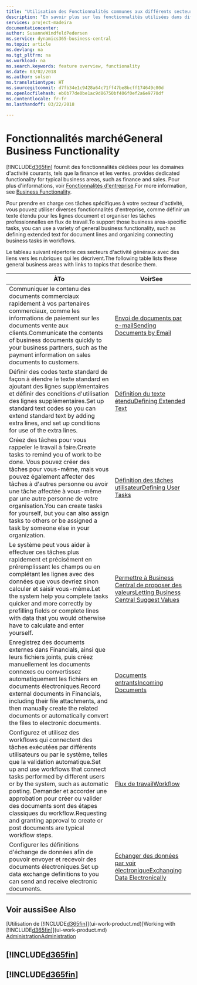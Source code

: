 ```yaml
---
title: "Utilisation des Fonctionnalités communes aux différents secteurs d'activité | Microsoft Docs"
description: "En savoir plus sur les fonctionnalités utilisées dans différents secteurs d'activité dans Business Central."
services: project-madeira
documentationcenter: 
author: SusanneWindfeldPedersen
ms.service: dynamics365-business-central
ms.topic: article
ms.devlang: na
ms.tgt_pltfrm: na
ms.workload: na
ms.search.keywords: feature overview, functionality
ms.date: 03/02/2018
ms.author: solsen
ms.translationtype: HT
ms.sourcegitcommit: d7fb34e1c9428a64c71ff47be8bcff174649c00d
ms.openlocfilehash: eb0b77de0be1ac9d86750bf406f0ef2a6e9770df
ms.contentlocale: fr-fr
ms.lasthandoff: 03/22/2018

---
```

# <a name="general-business-functionality"></a><span data-ttu-id="b768e-103">Fonctionnalités marché</span><span class="sxs-lookup"><span data-stu-id="b768e-103">General Business Functionality</span></span>
[!INCLUDE[d365fin](includes/d365fin_md.md)]<span data-ttu-id="b768e-104"> fournit des fonctionnalités dédiées pour les domaines d'activité courants, tels que la finance et les ventes.</span><span class="sxs-lookup"><span data-stu-id="b768e-104"> provides dedicated functionality for typical business areas, such as finance and sales.</span></span> <span data-ttu-id="b768e-105">Pour plus d'informations, voir [Fonctionnalités d'entreprise](across-business-functionality.md).</span><span class="sxs-lookup"><span data-stu-id="b768e-105">For more information, see [Business Functionality](across-business-functionality.md).</span></span>

<span data-ttu-id="b768e-106">Pour prendre en charge ces tâches spécifiques à votre secteur d'activité, vous pouvez utiliser diverses fonctionnalités d'entreprise, comme définir un texte étendu pour les lignes document et organiser les tâches professionnelles en flux de travail.</span><span class="sxs-lookup"><span data-stu-id="b768e-106">To support those business area-specific tasks, you can use a variety of general business functionality, such as defining extended text for document lines and organizing connecting business tasks in workflows.</span></span>

<span data-ttu-id="b768e-107">Le tableau suivant répertorie ces secteurs d'activité généraux avec des liens vers les rubriques qui les décrivent.</span><span class="sxs-lookup"><span data-stu-id="b768e-107">The following table lists these general business areas with links to topics that describe them.</span></span>

| <span data-ttu-id="b768e-108">À</span><span class="sxs-lookup"><span data-stu-id="b768e-108">To</span></span> | <span data-ttu-id="b768e-109">Voir</span><span class="sxs-lookup"><span data-stu-id="b768e-109">See</span></span> |
| --- | --- |
| <span data-ttu-id="b768e-110">Communiquer le contenu des documents commerciaux rapidement à vos partenaires commerciaux, comme les informations de paiement sur les documents vente aux clients.</span><span class="sxs-lookup"><span data-stu-id="b768e-110">Communicate the contents of business documents quickly to your business partners, such as the payment information on sales documents to customers.</span></span> |[<span data-ttu-id="b768e-111">Envoi de documents par e-mail</span><span class="sxs-lookup"><span data-stu-id="b768e-111">Sending Documents by Email</span></span>](ui-how-send-documents-email.md) |
| <span data-ttu-id="b768e-112">Définir des codes texte standard de façon à étendre le texte standard en ajoutant des lignes supplémentaires et définir des conditions d'utilisation des lignes supplémentaires.</span><span class="sxs-lookup"><span data-stu-id="b768e-112">Set up standard text codes so you can extend standard text by adding extra lines, and set up conditions for use of the extra lines.</span></span> |[<span data-ttu-id="b768e-113">Définition du texte étendu</span><span class="sxs-lookup"><span data-stu-id="b768e-113">Defining Extended Text</span></span>](ui-how-define-ext-text.md) |
|<span data-ttu-id="b768e-114">Créez des tâches pour vous rappeler le travail à faire.</span><span class="sxs-lookup"><span data-stu-id="b768e-114">Create tasks to remind you of work to be done.</span></span> <span data-ttu-id="b768e-115">Vous pouvez créer des tâches pour vous-même, mais vous pouvez également affecter des tâches à d'autres personne ou avoir une tâche affectée à vous-même par une autre personne de votre organisation.</span><span class="sxs-lookup"><span data-stu-id="b768e-115">You can create tasks for yourself, but you can also assign tasks to others or be assigned a task by someone else in your organization.</span></span>|[<span data-ttu-id="b768e-116">Définition des tâches utilisateur</span><span class="sxs-lookup"><span data-stu-id="b768e-116">Defining User Tasks</span></span>](across-user-tasks.md)|
|<span data-ttu-id="b768e-117">Le système peut vous aider à effectuer ces tâches plus rapidement et précisément en préremplissant les champs ou en complétant les lignes avec des données que vous devriez sinon calculer et saisir vous-même.</span><span class="sxs-lookup"><span data-stu-id="b768e-117">Let the system help you complete tasks quicker and more correctly by prefilling fields or complete lines with data that you would otherwise have to calculate and enter yourself.</span></span>|[<span data-ttu-id="b768e-118">Permettre à Business Central de proposer des valeurs</span><span class="sxs-lookup"><span data-stu-id="b768e-118">Letting Business Central Suggest Values</span></span>](ui-let-system-suggest-values.md)|
|<span data-ttu-id="b768e-119">Enregistrez des documents externes dans Financials, ainsi que leurs fichiers joints, puis créez manuellement les documents connexes ou convertissez automatiquement les fichiers en documents électroniques.</span><span class="sxs-lookup"><span data-stu-id="b768e-119">Record external documents in Financials, including their file attachments, and then manually create the related documents or automatically convert the files to electronic documents.</span></span>|[<span data-ttu-id="b768e-120">Documents entrants</span><span class="sxs-lookup"><span data-stu-id="b768e-120">Incoming Documents</span></span>](across-income-documents.md)|
|<span data-ttu-id="b768e-121">Configurez et utilisez des workflows qui connectent des tâches exécutées par différents utilisateurs ou par le système, telles que la validation automatique.</span><span class="sxs-lookup"><span data-stu-id="b768e-121">Set up and use workflows that connect tasks performed by different users or by the system, such as automatic posting.</span></span> <span data-ttu-id="b768e-122">Demander et accorder une approbation pour créer ou valider des documents sont des étapes classiques du workflow.</span><span class="sxs-lookup"><span data-stu-id="b768e-122">Requesting and granting approval to create or post documents are typical workflow steps.</span></span>|[<span data-ttu-id="b768e-123">Flux de travail</span><span class="sxs-lookup"><span data-stu-id="b768e-123">Workflow</span></span>](across-workflow.md)|
| <span data-ttu-id="b768e-124">Configurer les définitions d'échange de données afin de pouvoir envoyer et recevoir des documents électroniques.</span><span class="sxs-lookup"><span data-stu-id="b768e-124">Set up data exchange definitions to you can send and receive electronic documents.</span></span> |[<span data-ttu-id="b768e-125">Échanger des données par voir électronique</span><span class="sxs-lookup"><span data-stu-id="b768e-125">Exchanging Data Electronically</span></span>](across-data-exchange.md) |

## <a name="see-also"></a><span data-ttu-id="b768e-126">Voir aussi</span><span class="sxs-lookup"><span data-stu-id="b768e-126">See Also</span></span>
<span data-ttu-id="b768e-127">[Utilisation de [!INCLUDE[d365fin](includes/d365fin_md.md)]](ui-work-product.md)</span><span class="sxs-lookup"><span data-stu-id="b768e-127">[Working with [!INCLUDE[d365fin](includes/d365fin_md.md)]](ui-work-product.md)</span></span>  
[<span data-ttu-id="b768e-128">Administration</span><span class="sxs-lookup"><span data-stu-id="b768e-128">Administration</span></span>](admin-setup-and-administration.md)

## [!INCLUDE[d365fin](includes/free_trial_md.md)]  
## [!INCLUDE[d365fin](includes/training_link_md.md)]

